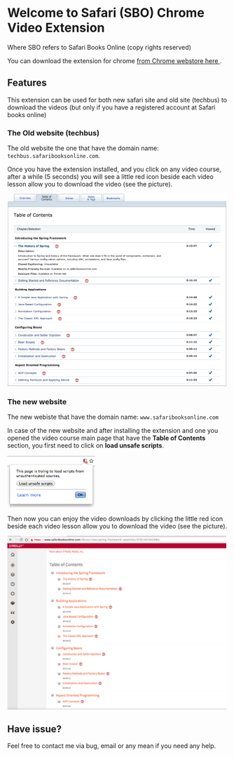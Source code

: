 # Welcome to Safari (SBO) Chrome Video Extension

Where SBO refers to Safari Books Online (copy rights reserved)

You can download the extension for chrome
[from Chrome webstore here ](https://chrome.google.com/webstore/detail/safari-books-online-video/ihgjlggckknakenjhgmfgaoalflhfihl).


## Features

This extension can be used for both new safari site and old site (techbus) to download the videos (but only if you have a registered account at Safari books online)

### The Old website (techbus)

The old website the one that have the domain name: `techbus.safaribooksonline.com`.

Once you have the extension installed, and you click on any video course, after a while (5 seconds) you will see a little red icon beside each video lesson allow you to download the video (see the picture).

<img src="./docs/techbus.png" width="500">


### The new website
The new webiste that have the domain name: `www.safaribooksonline.com`

In case of the new website and after installing the extension and one you opened the video course main page that have the **Table of Contents** section, you first need to click on **load unsafe scripts**.

<img src="./docs/load_unsafe_scripts.png" width="200">

Then now you can enjoy the video downloads by clicking the little red icon beside each video lesson allow you to download the video (see the picture).


<img src="./docs/new.png" width="500">


## Have issue?
Feel free to contact me via bug, email or any mean if you need any help.
